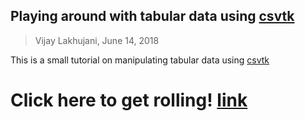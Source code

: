 ## Playing around with tabular data using [csvtk](https://bioinf.shenwei.me/csvtk/)

> Vijay Lakhujani, June 14, 2018

This is a small tutorial on manipulating tabular data using [csvtk](https://bioinf.shenwei.me/csvtk/)

# Click here to get rolling! [link][1] 

[1]:https://github.com/lakhujanivijay/Playing_with_tabular_data/blob/master/my_experiments.md
